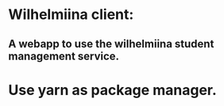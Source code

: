# Wilhelmiina client:
## A webapp to use the wilhelmiina student management service.
# Use yarn as package manager.
